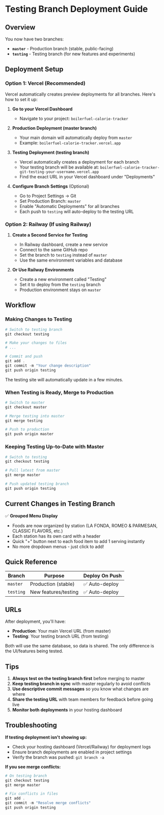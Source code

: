 # Testing Branch Deployment Guide

## Overview
You now have two branches:
- **`master`** - Production branch (stable, public-facing)
- **`testing`** - Testing branch (for new features and experiments)

## Deployment Setup

### Option 1: Vercel (Recommended)

Vercel automatically creates preview deployments for all branches. Here's how to set it up:

1. **Go to your Vercel Dashboard**
   - Navigate to your project: `boilerfuel-calorie-tracker`

2. **Production Deployment (master branch)**
   - Your main domain will automatically deploy from `master`
   - Example: `boilerfuel-calorie-tracker.vercel.app`

3. **Testing Deployment (testing branch)**
   - Vercel automatically creates a deployment for each branch
   - Your testing branch will be available at: `boilerfuel-calorie-tracker-git-testing-your-username.vercel.app`
   - Find the exact URL in your Vercel dashboard under "Deployments"

4. **Configure Branch Settings** (Optional)
   - Go to Project Settings → Git
   - Set Production Branch: `master`
   - Enable "Automatic Deployments" for all branches
   - Each push to `testing` will auto-deploy to the testing URL

### Option 2: Railway (If using Railway)

1. **Create a Second Service for Testing**
   - In Railway dashboard, create a new service
   - Connect to the same GitHub repo
   - Set the branch to `testing` instead of `master`
   - Use the same environment variables and database

2. **Or Use Railway Environments**
   - Create a new environment called "Testing"
   - Set it to deploy from the `testing` branch
   - Production environment stays on `master`

## Workflow

### Making Changes to Testing

```powershell
# Switch to testing branch
git checkout testing

# Make your changes to files
# ...

# Commit and push
git add .
git commit -m "Your change description"
git push origin testing
```

The testing site will automatically update in a few minutes.

### When Testing is Ready, Merge to Production

```powershell
# Switch to master
git checkout master

# Merge testing into master
git merge testing

# Push to production
git push origin master
```

### Keeping Testing Up-to-Date with Master

```powershell
# Switch to testing
git checkout testing

# Pull latest from master
git merge master

# Push updated testing branch
git push origin testing
```

## Current Changes in Testing Branch

✅ **Grouped Menu Display**
- Foods are now organized by station (LA FONDA, ROMEO & PARMESAN, CLASSIC FLAVORS, etc.)
- Each station has its own card with a header
- Quick "+" button next to each food item to add 1 serving instantly
- No more dropdown menus - just click to add!

## Quick Reference

| Branch | Purpose | Deploy On Push |
|--------|---------|----------------|
| `master` | Production (stable) | ✅ Auto-deploy |
| `testing` | New features/testing | ✅ Auto-deploy |

## URLs

After deployment, you'll have:
- **Production**: Your main Vercel URL (from master)
- **Testing**: Your testing branch URL (from testing)

Both will use the same database, so data is shared. The only difference is the UI/features being tested.

## Tips

1. **Always test on the testing branch first** before merging to master
2. **Keep testing branch in sync** with master regularly to avoid conflicts
3. **Use descriptive commit messages** so you know what changes are where
4. **Share the testing URL** with team members for feedback before going live
5. **Monitor both deployments** in your hosting dashboard

## Troubleshooting

**If testing deployment isn't showing up:**
- Check your hosting dashboard (Vercel/Railway) for deployment logs
- Ensure branch deployments are enabled in project settings
- Verify the branch was pushed: `git branch -a`

**If you see merge conflicts:**
```powershell
# On testing branch
git checkout testing
git merge master

# Fix conflicts in files
git add .
git commit -m "Resolve merge conflicts"
git push origin testing
```
